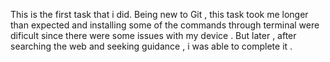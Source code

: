 This is the first task that i did. Being new to Git , this task took me longer than expected and installing some of the commands through terminal were dificult since there were some issues with my device . But later , after searching the web and seeking guidance , i was able to complete it . 
